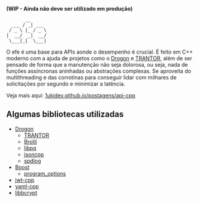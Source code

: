 **(WIP - Ainda não deve ser utilizado em produção)**

```
       __
  ___ / _| ___
 / _ \ |_ / _ \
|  __/  _|  __/
 \___|_|  \___|
```

O efe é uma base para APIs aonde o desempenho é crucial. É feito em C++ moderno com a ajuda de projetos como o [Drogon](https://github.com/drogonframework/drogon) e [TRANTOR](https://github.com/an-tao/trantor), além de ser pensado de forma que a manutenção não seja dolorosa, ou seja, nada de funções assíncronas aninhadas ou abstrações complexas. Se aproveita do multithreading e das corrotinas para conseguir lidar com milhares de solicitações por segundo e minimizar a latência.

Veja mais aqui: [1ukidev.github.io/postagens/api-cpp](http://1ukidev.github.io/postagens/api-cpp)

## Algumas bibliotecas utilizadas
- [Drogon](https://github.com/1ukidev/drogon)
  - [TRANTOR](https://github.com/an-tao/trantor)
  - [Brotli](https://github.com/google/brotli)
  - [libpq](https://github.com/postgres/postgres)
  - [jsoncpp](https://github.com/open-source-parsers/jsoncpp)
  - [spdlog](https://github.com/gabime/spdlog)
- [Boost](https://github.com/boostorg/boost)
  - [program_options](https://github.com/boostorg/program_options)
- [jwt-cpp](https://github.com/Thalhammer/jwt-cpp)
- [yaml-cpp](https://github.com/jbeder/yaml-cpp)
- [libbcrypt](https://github.com/1ukidev/libbcrypt)
